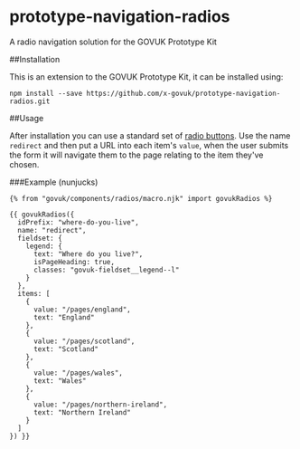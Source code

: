 # prototype-navigation-radios

A radio navigation solution for the GOVUK Prototype Kit

##Installation

This is an extension to the GOVUK Prototype Kit, it can be installed using:

```
npm install --save https://github.com/x-govuk/prototype-navigation-radios.git
```

##Usage

After installation you can use a standard set of [radio buttons](https://design-system.service.gov.uk/components/radios/).
Use the name `redirect` and then put a URL into each item's `value`, when the user submits the form it will navigate them to the page 
relating to the item they've chosen.  

###Example (nunjucks)

```
{% from "govuk/components/radios/macro.njk" import govukRadios %}

{{ govukRadios({
  idPrefix: "where-do-you-live",
  name: "redirect",
  fieldset: {
    legend: {
      text: "Where do you live?",
      isPageHeading: true,
      classes: "govuk-fieldset__legend--l"
    }
  },
  items: [
    {
      value: "/pages/england",
      text: "England"
    },
    {
      value: "/pages/scotland",
      text: "Scotland"
    },
    {
      value: "/pages/wales",
      text: "Wales"
    },
    {
      value: "/pages/northern-ireland",
      text: "Northern Ireland"
    }
  ]
}) }}
```
